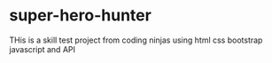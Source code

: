 # super-hero-hunter
THis is a skill test project from coding ninjas 
using html css bootstrap javascript and API

